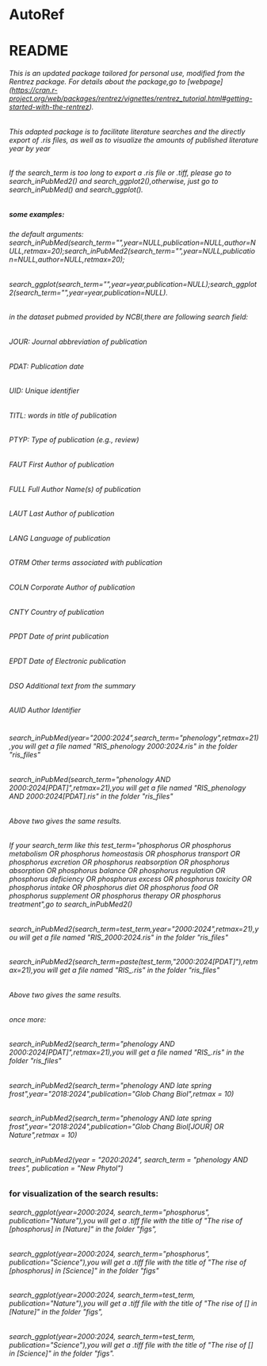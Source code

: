 # AutoRef
# README
###### This is an updated package tailored for personal use, modified from the Rentrez package. For details about the package,go to [webpage] (https://cran.r-project.org/web/packages/rentrez/vignettes/rentrez_tutorial.html#getting-started-with-the-rentrez).
###### This adapted package is to facilitate literature searches and the directly export of .ris files, as well as to visualize the amounts of published literature year by year
###### If the search_term is too long to export a .ris file or .tiff, please go to search_inPubMed2() and search_ggplot2(),otherwise, just go to search_inPubMed() and search_ggplot().

##### some examples:
###### the default arguments: search_inPubMed(search_term="",year=NULL,publication=NULL,author=NULL,retmax=20);search_inPubMed2(search_term="",year=NULL,publication=NULL,author=NULL,retmax=20);
###### search_ggplot(search_term="",year=year,publication=NULL);search_ggplot2(search_term="",year=year,publication=NULL).
###### in the dataset pubmed provided by NCBI,there are following search field:
###### JOUR:   Journal abbreviation of publication
###### PDAT:   Publication date
###### UID:    Unique identifier
###### TITL:   words in title of publication
###### PTYP:   Type of publication (e.g., review) 
###### FAUT 	 First Author of publication 
###### FULL 	 Full Author Name(s) of publication 
###### LAUT 	 Last Author of publication 
###### LANG 	 Language of publication 
###### OTRM 	 Other terms associated with publication 
###### COLN 	 Corporate Author of publication 
###### CNTY 	 Country of publication 
###### PPDT 	 Date of print publication 
###### EPDT 	 Date of Electronic publication 
###### DSO 	 Additional text from the summary 
###### AUID 	 Author Identifier 
#


###### search_inPubMed(year="2000:2024",search_term="phenology",retmax=21),you will get a file named "RIS_phenology 2000:2024.ris" in the folder "ris_files"
###### search_inPubMed(search_term="phenology AND 2000:2024[PDAT]",retmax=21),you will get a file named "RIS_phenology AND 2000:2024[PDAT].ris" in the folder "ris_files"
###### Above two gives the same results.

###### If your search_term like this test_term="phosphorus OR phosphorus metabolism OR phosphorus homeostasis OR phosphorus transport OR phosphorus excretion OR phosphorus reabsorption OR phosphorus absorption OR phosphorus balance OR phosphorus regulation OR phosphorus deficiency OR phosphorus excess OR phosphorus toxicity OR phosphorus intake OR phosphorus diet OR phosphorus food OR phosphorus supplement OR phosphorus therapy OR phosphorus treatment",go to search_inPubMed2()

###### search_inPubMed2(search_term=test_term,year="2000:2024",retmax=21),you will get a file named "RIS_2000:2024.ris" in the folder "ris_files"
###### search_inPubMed2(search_term=paste(test_term,"2000:2024[PDAT]"),retmax=21),you will get a file named "RIS_.ris" in the folder "ris_files"
###### Above two gives the same results.
###### once more:
###### search_inPubMed2(search_term="phenology AND 2000:2024[PDAT]",retmax=21),you will get a file named "RIS_.ris" in the folder "ris_files"
###### search_inPubMed2(search_term="phenology AND late spring frost",year="2018:2024",publication="Glob Chang Biol",retmax = 10)
###### search_inPubMed2(search_term="phenology AND late spring frost",year="2018:2024",publication="Glob Chang Biol[JOUR] OR Nature",retmax = 10)
###### search_inPubMed2(year = "2020:2024", search_term = "phenology AND trees", publication = "New Phytol")



### for visualization of the search results:
###### search_ggplot(year=2000:2024, search_term="phosphorus", publication="Nature"),you will get a .tiff file with the title of "The rise of [phosphorus] in [Nature]" in the folder "figs",
###### search_ggplot(year=2000:2024, search_term="phosphorus", publication="Science"),you will get a .tiff file with the title of "The rise of [phosphorus] in [Science]" in the folder "figs"

###### search_ggplot(year=2000:2024, search_term=test_term, publication="Nature"),you will get a .tiff file with the title of "The rise of [] in [Nature]" in the folder "figs",
###### search_ggplot(year=2000:2024, search_term=test_term, publication="Science"),you will get a .tiff file with the title of "The rise of [] in [Science]" in the folder "figs".
